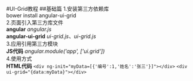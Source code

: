 #UI-Grid教程
##基础篇 
1.安装第三方依赖库   
bower install angular-ui-grid   
2.页面引入第三方库文件    
**angular** *angular.js*  
**angular-ui-grid** *ui-grid.js、ui-grid.js*   
3.应用引用第三方模块    
**JS代码** *angular.module('app', ['ui.grid'])*    
4.使用方式   
**HTML代码**
``<div ng-init="myData=[{'编号':1,'姓名':'张三'}]"></div>`` 
``<div ui-grid="{data:myData}"></div>``




